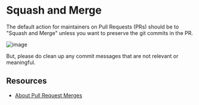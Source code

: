 # Squash and Merge

The default action for maintainers on Pull Requests (PRs) should be to "Squash and Merge" unless you want to preserve the git commits in the PR.

![image](https://user-images.githubusercontent.com/13954434/147787801-ff71b529-2453-481e-ba86-901ba7775f22.png)

But, please do clean up any commit messages that are not relevant or meaningful.

## Resources

* [About Pull Request Merges](https://docs.github.com/en/pull-requests/collaborating-with-pull-requests/incorporating-changes-from-a-pull-request/about-pull-request-merges#squash-and-merge-your-pull-request-commits)

